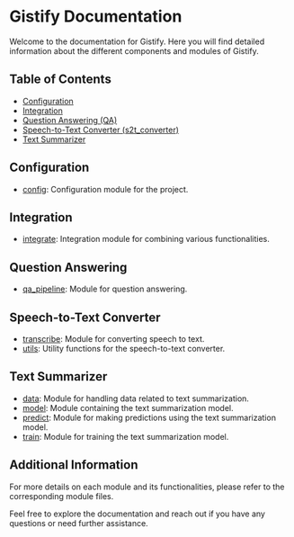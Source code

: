 # Gistify Documentation

Welcome to the documentation for Gistify. Here you will find detailed information about the different components and modules of Gistify.

## Table of Contents

- [Configuration](#configuration)
- [Integration](#integration)
- [Question Answering (QA)](#question-answering)
- [Speech-to-Text Converter (s2t_converter)](#speech-to-text-converter)
- [Text Summarizer](#text-summarizer)

## Configuration

- [config](gistify\config.md): Configuration module for the project.

## Integration

- [integrate](gistify\integrate.md): Integration module for combining various functionalities.

## Question Answering

- [qa_pipeline](gistify\qa\qa_pipeline.md): Module for question answering.

## Speech-to-Text Converter

- [transcribe](gistify\s2t_converter\transcribe.md): Module for converting speech to text.
- [utils](gistify\s2t_converter\utils.md): Utility functions for the speech-to-text converter.

## Text Summarizer

- [data](gistify\text_summarizer\data.md): Module for handling data related to text summarization.
- [model](gistify\text_summarizer\model.md): Module containing the text summarization model.
- [predict](gistify\text_summarizer\predict.md): Module for making predictions using the text summarization model.
- [train](gistify\text_summarizer\train.md): Module for training the text summarization model.

## Additional Information

For more details on each module and its functionalities, please refer to the corresponding module files.

Feel free to explore the documentation and reach out if you have any questions or need further assistance.
